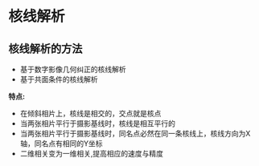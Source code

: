 # 核线解析

## 核线解析的方法

* 基于数字影像几何纠正的核线解析
* 基于共面条件的核线解析

**特点:**

* 在倾斜相片上，核线是相交的，交点就是核点
* 当两张相片平行于摄影基线时，核线是相互平行的
* 当两张相片平行于摄影基线时，同名点必然在同一条核线上，核线方向为X轴，同名点有相同的Y坐标
* 二维相关变为一维相关,提高相应的速度与精度
